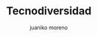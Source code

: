 ---
layout: exhibit
title: "Tecnodiversidad"
author: juaniko moreno
author_description: 'Group show, curated by <a href="/creatordirectory/juanikomoreno">Juaniko Moreno</a> and Chen Tian Qi (陈天琪)'
post_description: "Digital art exhibition proposed as an international dialogue between Colombia and China around shared and divergent notions of technology; featuring 4 essays in which these differences are dissected from a theoretical standpoint."
demo: /assets/exhibit_previews/tecnodiversidad/tecnodiversidad_preview.mp4
demo_poster: /assets/exhibit_previews/tecnodiversidad/tecnodiversidad_preview_poster.png
link: https://tecnodiversidad.net/
permalink: /exhibits#tecnodiversidad
---